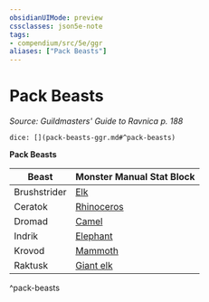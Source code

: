 ```yaml
---
obsidianUIMode: preview
cssclasses: json5e-note
tags:
- compendium/src/5e/ggr
aliases: ["Pack Beasts"]
---
```

# Pack Beasts
*Source: Guildmasters' Guide to Ravnica p. 188* 

`dice: [](pack-beasts-ggr.md#^pack-beasts)`

**Pack Beasts**

| Beast | Monster Manual Stat Block |
|-------|---------------------------|
| Brushstrider | [Elk](z_compendium/bestiary/beast/elk.md) |
| Ceratok | [Rhinoceros](z_compendium/bestiary/beast/rhinoceros.md) |
| Dromad | [Camel](z_compendium/bestiary/beast/camel.md) |
| Indrik | [Elephant](z_compendium/bestiary/beast/elephant.md) |
| Krovod | [Mammoth](z_compendium/bestiary/beast/mammoth.md) |
| Raktusk | [Giant elk](z_compendium/bestiary/beast/giant-elk.md) |
^pack-beasts